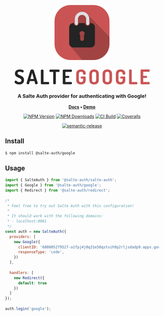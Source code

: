 <h2 align="center">
  <div>
    <a href="https://github.com/salte-auth/google">
      <img height="180px" src="https://raw.githubusercontent.com/salte-auth/logos/main/images/logo.svg?sanitize=true">
      <br>
      <br>
      <img height="50px" src="https://raw.githubusercontent.com/salte-auth/logos/main/images/%40salte-auth/google.svg?sanitize=true">
    </a>
  </div>
</h2>

<h3 align="center">
	A Salte Auth provider for authenticating with Google!
</h3>

<p align="center">
	<strong>
		<a href="https://salte-auth.gitbook.io">Docs</a>
		•
		<a href="https://salte-auth-demo.glitch.me">Demo</a>
	</strong>
</p>

<div align="center">

  [![NPM Version][npm-version-image]][npm-url]
  [![NPM Downloads][npm-downloads-image]][npm-url]
  [![CI Build][github-actions-image]][github-actions-url]
  [![Coveralls][coveralls-image]][coveralls-url]

  [![semantic-release][semantic-release-image]][semantic-release-url]

</div>

## Install

```sh
$ npm install @salte-auth/google
```

## Usage

```js
import { SalteAuth } from '@salte-auth/salte-auth';
import { Google } from '@salte-auth/google';
import { Redirect } from '@salte-auth/redirect';

/* 
 * Feel free to try out Salte Auth with this configuration!
 * 
 * It should work with the following domains:
 * - localhost:8081
 */
const auth = new SalteAuth({
  providers: [
    new Google({
      clientID: '680805279527-a1fpj4j0q31e58qstvih9p2rljsdadp9.apps.googleusercontent.com',
      responseType: 'code',
    })
  ],

  handlers: [
    new Redirect({
      default: true
    })
  ]
});

auth.login('google');
```

[npm-version-image]: https://img.shields.io/npm/v/@salte-auth/google.svg?style=flat
[npm-downloads-image]: https://img.shields.io/npm/dm/@salte-auth/google.svg?style=flat
[npm-url]: https://npmjs.org/package/@salte-auth/google

[github-actions-image]: https://github.com/salte-auth/google/actions/workflows/ci.yml/badge.svg?branch=main 
[github-actions-url]: https://github.com/salte-auth/google/actions/workflows/ci.yml

[coveralls-image]: https://img.shields.io/coveralls/salte-auth/google/main.svg
[coveralls-url]: https://coveralls.io/github/salte-auth/google?branch=main

[commitizen-image]: https://img.shields.io/badge/commitizen-friendly-brightgreen.svg
[commitizen-url]: https://commitizen.github.io/cz-cli/

[semantic-release-url]: https://github.com/semantic-release/semantic-release
[semantic-release-image]: https://img.shields.io/badge/%20%20%F0%9F%93%A6%F0%9F%9A%80-semantic--release-e10079.svg
